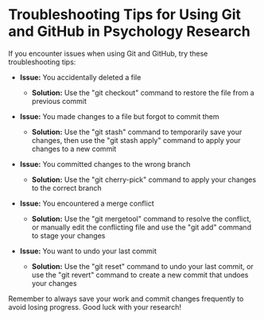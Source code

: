 # Troubleshooting Tips for Using Git and GitHub in Psychology Research

If you encounter issues when using Git and GitHub, try these troubleshooting tips:

- **Issue:** You accidentally deleted a file
  - **Solution:** Use the "git checkout" command to restore the file from a previous commit

- **Issue:** You made changes to a file but forgot to commit them
  - **Solution:** Use the "git stash" command to temporarily save your changes, then use the "git stash apply" command to apply your changes to a new commit

- **Issue:** You committed changes to the wrong branch
  - **Solution:** Use the "git cherry-pick" command to apply your changes to the correct branch

- **Issue:** You encountered a merge conflict
  - **Solution:** Use the "git mergetool" command to resolve the conflict, or manually edit the conflicting file and use the "git add" command to stage your changes

- **Issue:** You want to undo your last commit
  - **Solution:** Use the "git reset" command to undo your last commit, or use the "git revert" command to create a new commit that undoes your changes

Remember to always save your work and commit changes frequently to avoid losing progress. Good luck with your research!